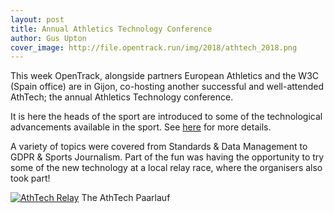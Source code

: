 ```yaml
---
layout: post
title: Annual Athletics Technology Conference
author: Gus Upton
cover_image: http://file.opentrack.run/img/2018/athtech_2018.png
---
```


This week OpenTrack, alongside partners European Athletics and the W3C (Spain office) are in Gijon, co-hosting another successful and well-attended AthTech; the annual Athletics Technology conference. 

It is here the heads of the sport are introduced to some of the technological advancements available in the sport. See <a href="http://athtech.run">here</a> for more details.

A variety of topics were covered from Standards & Data Management to GDPR & Sports Journalism. Part of the fun was having the opportunity to try some of the new technology at a local relay race, where the organisers also took part!

[![AthTech Relay](http://file.opentrack.run/img/2018/athtech_2018_relay.png)](http://file.opentrack.run/img/2018/athtech_2018_relay.png)
The AthTech Paarlauf